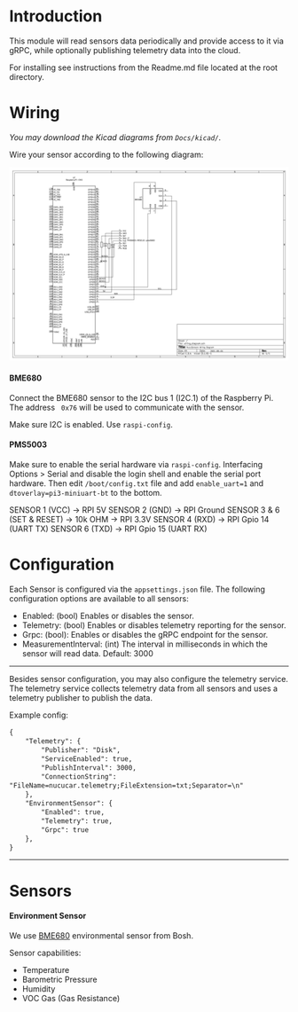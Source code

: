 # Introduction

This module will read sensors data periodically and
provide access to it via gRPC, while optionally publishing telemetry data into the cloud.

For installing see instructions from the Readme.md file located at the root directory.

# Wiring

_You may download the Kicad diagrams from `Docs/kicad/`._

Wire your sensor according to the following diagram:

![raspberry pi wiring diagram](../Docs/images/nucucar_wiring.png)

#### BME680

Connect the BME680 sensor to the I2C bus 1 (I2C.1) of the Raspberry Pi.
The address ` 0x76` will be used to communicate with the sensor.

Make sure I2C is enabled. Use `raspi-config`.

#### PMS5003

Make sure to enable the serial hardware via `raspi-config`. Interfacing Options > Serial and disable the login shell and enable the serial port hardware.
Then edit `/boot/config.txt` file and add `enable_uart=1` and `dtoverlay=pi3-miniuart-bt` to the bottom.

SENSOR 1 (VCC) -> RPI 5V
SENSOR 2 (GND) -> RPI Ground
SENSOR 3 & 6 (SET & RESET) -> 10k OHM -> RPI 3.3V
SENSOR 4 (RXD) -> RPI Gpio 14 (UART TX)
SENSOR 6 (TXD) -> RPI Gpio 15 (UART RX)

# Configuration

Each Sensor is configured via the `appsettings.json` file. The following configuration options are
available to all sensors:

- Enabled: (bool) Enables or disables the sensor.
- Telemetry: (bool) Enables or disables telemetry reporting for the sensor.
- Grpc: (bool): Enables or disables the gRPC endpoint for the sensor.
- MeasurementInterval: (int) The interval in milliseconds in which the sensor will read data. Default: 3000

---
Besides sensor configuration, you may also configure the telemetry service. The telemetry service collects telemetry data from all sensors
and uses a telemetry publisher to publish the data.

Example config:
```
{
    "Telemetry": {
        "Publisher": "Disk",
        "ServiceEnabled": true,
        "PublishInterval": 3000,
        "ConnectionString": "FileName=nucucar.telemetry;FileExtension=txt;Separator=\n"
    },
    "EnvironmentSensor": {
        "Enabled": true,
        "Telemetry": true,
        "Grpc": true
    },
}
```

---

# Sensors

#### Environment Sensor

We use [BME680](https://www.bosch-sensortec.com/bst/products/all_products/bme680) environmental sensor from Bosh.

Sensor capabilities:

* Temperature
* Barometric Pressure
* Humidity
* VOC Gas (Gas Resistance)